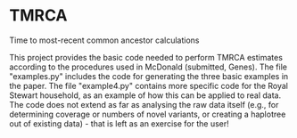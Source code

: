 # TMRCA
Time to most-recent common ancestor calculations

This project provides the basic code needed to perform TMRCA estimates according to the procedures used in McDonald (submitted, Genes). The file "examples.py" includes the code for generating the three basic examples in the paper. The file "example4.py" contains more specific code for the Royal Stewart household, as an example of how this can be applied to real data. The code does not extend as far as analysing the raw data itself (e.g., for determining coverage or numbers of novel variants, or creating a haplotree out of existing data) - that is left as an exercise for the user!
